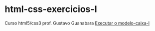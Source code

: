 # html-css-exercicios-I
 Curso html5/css3 prof. Gustavo Guanabara
 <a href="https://wilson0409roberto.github.io/html-css-exercicios-I/exercicios/caixas-modelos/modelo-caixa-I.png" target="_blank">Executar o modelo-caixa-I</a>
